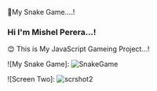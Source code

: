 🔰My Snake Game....!

### Hi I'm Mishel Perera...!

 😊 This is My JavaScript Gameing Project...!
 
 ![My Snake Game]: ![SnakeGame](https://user-images.githubusercontent.com/68801545/167263786-23d42f2d-0cd5-4374-a31a-b91decf79148.PNG)
 
  ![Screen Two]:   ![scrshot2](https://user-images.githubusercontent.com/68801545/167263832-e30ae09f-3877-44b9-b145-6fc366922cf5.PNG)

